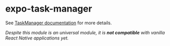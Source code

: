 
# expo-task-manager

See [TaskManager documentation](https://docs.expo.io/versions/latest/sdk/task-manager) for more details.

*Despite this module is an universal module, it is **not compatible** with vanilla React Native applications yet.*
